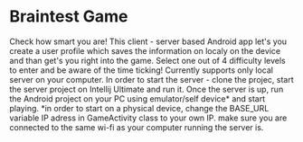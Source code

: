 # Braintest Game

Check how smart you are! 
This client - server based Android app let's you create a user profile which saves the information on localy on the device and than get's you right into the game. Select one out of 4 difficulty levels to enter and be aware of the time ticking! 
Currently supports only local server on your computer. In order to start the server - clone the projec, start the server project on Intellij Ultimate and run it. Once the server is up, run the Android project on your PC using emulator/self device* and start playing. 
*in order to start on a physical device, change the BASE_URL variable IP adress in GameActivity class to your own IP. make sure you are connected to the same wi-fi as your computer running the server is. 

